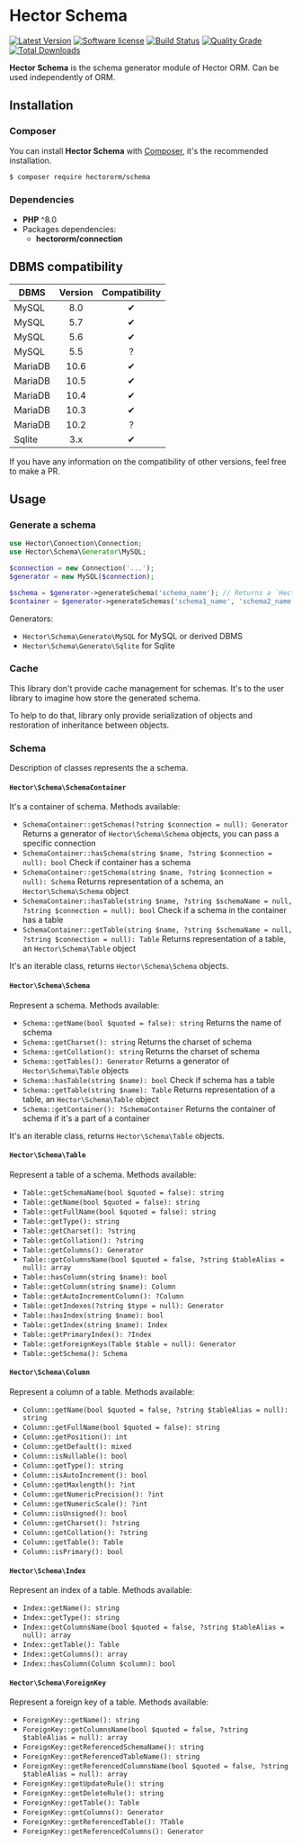 # Hector Schema

[![Latest Version](https://img.shields.io/packagist/v/hectororm/schema.svg?style=flat-square)](https://github.com/hectororm/schema/releases)
[![Software license](https://img.shields.io/github/license/hectororm/schema.svg?style=flat-square)](https://github.com/hectororm/schema/blob/main/LICENSE)
[![Build Status](https://img.shields.io/github/actions/workflow/status/hectororm/schema/tests.yml?branch=main&style=flat-square)](https://github.com/hectororm/schema/actions/workflows/tests.yml?query=branch%3Amain)
[![Quality Grade](https://img.shields.io/codacy/grade/7a46b10dec0a43268fab3de12d0f0529/main.svg?style=flat-square)](https://app.codacy.com/gh/hectororm/schema)
[![Total Downloads](https://img.shields.io/packagist/dt/hectororm/schema.svg?style=flat-square)](https://packagist.org/packages/hectororm/schema)

**Hector Schema** is the schema generator module of Hector ORM. Can be used independently of ORM.

## Installation

### Composer

You can install **Hector Schema** with [Composer](https://getcomposer.org/), it's the recommended installation.

```bash
$ composer require hectororm/schema
```

### Dependencies

* **PHP** ^8.0
* Packages dependencies:
  * **hectororm/connection**

## DBMS compatibility

| DBMS    | Version | Compatibility |
|---------|:-------:|:-------------:|
| MySQL   |   8.0   |       ✔       |
| MySQL   |   5.7   |       ✔       |
| MySQL   |   5.6   |       ✔       |
| MySQL   |   5.5   |       ?       |
| MariaDB |  10.6   |       ✔       |
| MariaDB |  10.5   |       ✔       |
| MariaDB |  10.4   |       ✔       |
| MariaDB |  10.3   |       ✔       |
| MariaDB |  10.2   |       ?       |
| Sqlite  |   3.x   |       ✔       |

If you have any information on the compatibility of other versions, feel free to make a PR. 

## Usage

### Generate a schema

```php
use Hector\Connection\Connection;
use Hector\Schema\Generator\MySQL;

$connection = new Connection('...');
$generator = new MySQL($connection);

$schema = $generator->generateSchema('schema_name'); // Returns a `Hector\Schema\Schema` object
$container = $generator->generateSchemas('schema1_name', 'schema2_name'); // Returns a `Hector\Schema\SchemaContainer` object
```

Generators:

- `Hector\Schema\Generato\MySQL` for MySQL or derived DBMS
- `Hector\Schema\Generato\Sqlite` for Sqlite

### Cache

This library don't provide cache management for schemas.
It's to the user library to imagine how store the generated schema.

To help to do that, library only provide serialization of objects and restoration of inheritance between objects.

### Schema

Description of classes represents the a schema.

#### `Hector\Schema\SchemaContainer`

It's a container of schema. Methods available:

- `SchemaContainer::getSchemas(?string $connection = null): Generator` Returns a generator of `Hector\Schema\Schema` objects, you can pass a specific connection
- `SchemaContainer::hasSchema(string $name, ?string $connection = null): bool` Check if container has a schema
- `SchemaContainer::getSchema(string $name, ?string $connection = null): Schema` Returns representation of a schema, an `Hector\Schema\Schema` object
- `SchemaContainer::hasTable(string $name, ?string $schemaName = null, ?string $connection = null): bool` Check if a schema in the container has a table
- `SchemaContainer::getTable(string $name, ?string $schemaName = null, ?string $connection = null): Table` Returns representation of a table, an `Hector\Schema\Table` object

It's an iterable class, returns `Hector\Schema\Schema` objects.

#### `Hector\Schema\Schema`

Represent a schema. Methods available:

- `Schema::getName(bool $quoted = false): string` Returns the name of schema
- `Schema::getCharset(): string` Returns the charset of schema
- `Schema::getCollation(): string` Returns the charset of schema
- `Schema::getTables(): Generator` Returns a generator of `Hector\Schema\Table` objects
- `Schema::hasTable(string $name): bool` Check if schema has a table
- `Schema::getTable(string $name): Table` Returns representation of a table, an `Hector\Schema\Table` object
- `Schema::getContainer(): ?SchemaContainer` Returns the container of schema if it's a part of a container

It's an iterable class, returns `Hector\Schema\Table` objects.

#### `Hector\Schema\Table`

Represent a table of a schema. Methods available:

- `Table::getSchemaName(bool $quoted = false): string`
- `Table::getName(bool $quoted = false): string`
- `Table::getFullName(bool $quoted = false): string`
- `Table::getType(): string`
- `Table::getCharset(): ?string`
- `Table::getCollation(): ?string`
- `Table::getColumns(): Generator`
- `Table::getColumnsName(bool $quoted = false, ?string $tableAlias = null): array`
- `Table::hasColumn(string $name): bool`
- `Table::getColumn(string $name): Column`
- `Table::getAutoIncrementColumn(): ?Column`
- `Table::getIndexes(?string $type = null): Generator`
- `Table::hasIndex(string $name): bool`
- `Table::getIndex(string $name): Index`
- `Table::getPrimaryIndex(): ?Index`
- `Table::getForeignKeys(Table $table = null): Generator`
- `Table::getSchema(): Schema`

#### `Hector\Schema\Column`

Represent a column of a table. Methods available:

- `Column::getName(bool $quoted = false, ?string $tableAlias = null): string`
- `Column::getFullName(bool $quoted = false): string`
- `Column::getPosition(): int`
- `Column::getDefault(): mixed`
- `Column::isNullable(): bool`
- `Column::getType(): string`
- `Column::isAutoIncrement(): bool`
- `Column::getMaxlength(): ?int`
- `Column::getNumericPrecision(): ?int`
- `Column::getNumericScale(): ?int`
- `Column::isUnsigned(): bool`
- `Column::getCharset(): ?string`
- `Column::getCollation(): ?string`
- `Column::getTable(): Table`
- `Column::isPrimary(): bool`

#### `Hector\Schema\Index`

Represent an index of a table. Methods available:

- `Index::getName(): string`
- `Index::getType(): string`
- `Index::getColumnsName(bool $quoted = false, ?string $tableAlias = null): array`
- `Index::getTable(): Table`
- `Index::getColumns(): array`
- `Index::hasColumn(Column $column): bool`

#### `Hector\Schema\ForeignKey`

Represent a foreign key of a table. Methods available:

- `ForeignKey::getName(): string`
- `ForeignKey::getColumnsName(bool $quoted = false, ?string $tableAlias = null): array`
- `ForeignKey::getReferencedSchemaName(): string`
- `ForeignKey::getReferencedTableName(): string`
- `ForeignKey::getReferencedColumnsName(bool $quoted = false, ?string $tableAlias = null): array`
- `ForeignKey::getUpdateRule(): string`
- `ForeignKey::getDeleteRule(): string`
- `ForeignKey::getTable(): Table`
- `ForeignKey::getColumns(): Generator`
- `ForeignKey::getReferencedTable(): ?Table`
- `ForeignKey::getReferencedColumns(): Generator`